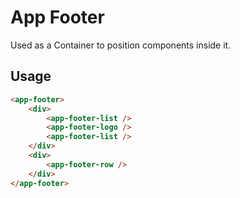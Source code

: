 # App Footer
Used as a Container to position components inside it.

## Usage

```html
<app-footer>
	<div>
		<app-footer-list />
		<app-footer-logo />
		<app-footer-list />
	</div>
	<div>
		<app-footer-row />
	</div>
</app-footer>
```
